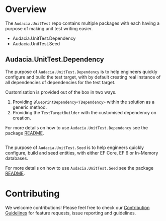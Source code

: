 # Overview

The `Audacia.UnitTest` repo contains multiple packages with each having a purpose of making unit test writing easier. 

- Audacia.UnitTest.Dependency
- Audacia.UnitTest.Seed

## Audacia.UnitTest.Dependency
The purpose of `Audacia.UnitTest.Dependency` is to help engineers quickly configure and build the test target, with by default creating real instance of all dependencies of dependencies for the test target. 

Customisation is provided out of the box in two ways.
1. Providing `BlueprintDependency<TDependency>` within the solution as a generic method.
1. Providing the `TestTargetBuilder` with the customised dependency on creation.

For more details on how to use `Audacia.UnitTest.Dependency` see the package [README](./src/Audacia.UnitTest.Dependency/README.md).

## 
The purpose of `Audacia.UnitTest.Seed` is to help engineers quickly configure, build and seed entities, with either EF Core, EF 6 or In-Memory databases.

For more details on how to use `Audacia.UnitTest.Seed` see the package [README](./src/Audacia.UnitTest.Dependency/README.md).

# Contributing

We welcome contributions! Please feel free to check our [Contribution Guidelines](https://github.com/audaciaconsulting/.github/blob/main/CONTRIBUTING.md) for feature requests, issue reporting and guidelines.